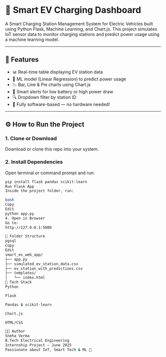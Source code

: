 # 🔋 Smart EV Charging Dashboard

A Smart Charging Station Management System for Electric Vehicles built using Python Flask, Machine Learning, and Chart.js. This project simulates IoT sensor data to monitor charging stations and predict power usage using a machine learning model.

---

## 🚀 Features

- 📊 Real-time table displaying EV station data  
- 🤖 ML model (Linear Regression) to predict power usage  
- 📉 Bar, Line & Pie charts using Chart.js  
- 🚨 Smart alerts for low battery or high power draw  
- 🔍 Dropdown filter by station ID  
- 🧪 Fully software-based — no hardware needed!

---

## ⚙️ How to Run the Project

### 1. Clone or Download

Download or clone this repo into your system.

### 2. Install Dependencies

Open terminal or command prompt and run:

```bash
pip install flask pandas scikit-learn
Run Flask App
Inside the project folder, run:

bash
Copy
Edit
python app.py
4. Open in Browser
Go to:
http://127.0.0.1:5000

📁 Folder Structure
pgsql
Copy
Edit
smart_ev_web_app/
├── app.py
├── simulated_ev_station_data.csv
├── ev_station_with_predictions.csv
├── templates/
│   └── index.html
🧠 Tech Stack
Python

Flask

Pandas & scikit-learn

Chart.js

HTML/CSS

👩‍💻 Author
Sneha Verma
B.Tech Electrical Engineering
Internship Project — June 2025
Passionate about IoT, Smart Tech & ML 🌱
